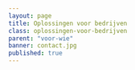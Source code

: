 ```yaml
---
layout: page
title: Oplossingen voor bedrijven
class: oplossingen-voor-bedrijven
parent: "voor-wie"
banner: contact.jpg
published: true
---
```


